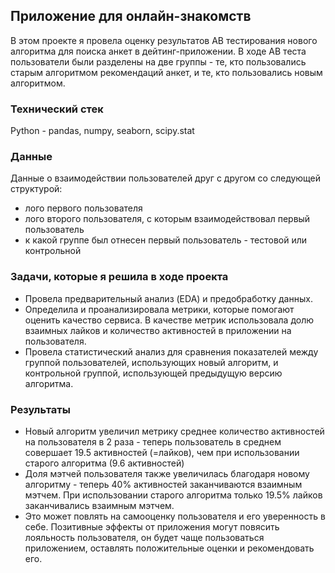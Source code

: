 ## Приложение для онлайн-знакомств
В этом проекте я провела оценку результатов AB тестирования нового алгоритма для поиска анкет в дейтинг-приложении. 
В ходе AB теста пользователи были разделены на две группы - те, кто пользовались старым алгоритмом рекомендаций анкет, и те, кто пользовались новым алгоритмом. 
### Технический стек
Python - pandas, numpy, seaborn, scipy.stat
### Данные
Данные о взаимодействии пользователей друг с другом со следующей структурой: 
- лого первого пользователя
- лого второго пользователя, с которым взаимодействовал первый пользователь
- к какой группе был отнесен первый пользователь - тестовой или контрольной
### Задачи, которые я решила в ходе проекта
- Провела предварительный анализ (EDA) и предобработку данных.
- Определила и проанализировала метрики, которые помогают оценить качество сервиса. В качестве метрик использовала долю взаимных лайков и количество активностей в приложении на пользователя.
- Провела статистический анализ для сравнения показателей между группой пользователей, использующих новый алгоритм, и контрольной группой, использующей предыдущую версию алгоритма. 
### Результаты
 - Новый алгоритм увеличил метрику среднее количество активностей на пользователя в 2 раза - теперь пользователь в среднем совершает 19.5 активностей (=лайков), чем при использовании старого алгоритма (9.6 активностей)
 - Доля мэтчей пользователя также увеличилась благодаря новому алгоритму - теперь 40% активностей заканчиваются взаимным мэтчем. При использовании старого алгоритма только 19.5% лайков заканчивались взаимным мэтчем.
 - Это может повлять на самооценку пользователя и его уверенность в себе. Позитивные эффекты от приложения могут повясить лояльность пользователя, он будет чаще пользоваться приложением, оставлять положительные оценки и рекомендовать его. 
